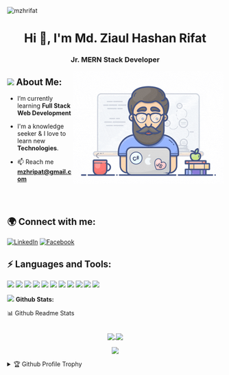<!-- ### Hi there 👋 -->
<p align="left"> <img src="https://komarev.com/ghpvc/?username=mzhrifat&label=Profile%20views&color=0e75b6&style=flat" alt="mzhrifat" /> </p>


<h1 align="center">Hi 👋, I'm Md. Ziaul Hashan Rifat</h1>
<h3 align="center">Jr. MERN Stack Developer</h3>
<!-- - 💬 Ask me about **React, Node and JavaScript.** -->


<img align="right" alt="coding" width="350" src="https://raw.githubusercontent.com/itsferdiardiansa/itsferdiardiansa/master/icons/developer.gif">

## <img src="https://media.giphy.com/media/WUlplcMpOCEmTGBtBW/giphy.gif" width="40"> **About Me:**

<!-- - I'm aspiring 🔭️ Web Developer currently learning 🌱 **ReactNative**. -->
-  I’m currently learning **Full Stack Web Development**


-  I'm a knowledge seeker & I love to learn new **Technologies**.

- 📫 Reach me **mzhripat@gmail.com**

</br>
</br>




## 🌍 Connect with me:
[![LinkedIn](https://img.shields.io/badge/LinkedIn-%230077B5.svg?&style=for-the-badge&logo=linkedin&logoColor=white)](https://linkedin.com/in/M.Z-H-RIFAT)
[![Facebook](https://img.shields.io/badge/Facebook-%231877F2.svg?&style=for-the-badge&logo=facebook&logoColor=white)](https://facebook.com/M.Z-H-Rifat)

## ⚡ Languages and Tools:
<p align="left">
  <img src="https://img.shields.io/badge/Bootstrap-%23563D7C.svg?style=for-the-badge&logo=bootstrap&logoColor=white" />
  <img src="https://img.shields.io/badge/C-%2300599C.svg?style=for-the-badge&logo=c&logoColor=white" />
  <img src="https://img.shields.io/badge/CSS3-%231572B6.svg?style=for-the-badge&logo=css3&logoColor=white" />
  <img src="https://img.shields.io/badge/JavaScript-%23F7DF1E.svg?style=for-the-badge&logo=javascript&logoColor=black" />
  <img src="https://img.shields.io/badge/Node.js-%23339933.svg?style=for-the-badge&logo=node.js&logoColor=white" />
  <img src="https://img.shields.io/badge/MongoDB-%2347A248.svg?style=for-the-badge&logo=mongodb&logoColor=white" />
  <img src="https://img.shields.io/badge/React-%2361DAFB.svg?style=for-the-badge&logo=react&logoColor=black" />
  <img src="https://img.shields.io/badge/Python-%233776AB.svg?style=for-the-badge&logo=python&logoColor=white" />
  <img src="https://img.shields.io/badge/Pandas-%23150458.svg?style=for-the-badge&logo=pandas&logoColor=white" />
  <img src="https://img.shields.io/badge/Numpy-%23013243.svg?style=for-the-badge&logo=numpy&logoColor=white" />
  <img src="https://img.shields.io/badge/Matplotlib-%23FF9633.svg?style=for-the-badge&logo=matplotlib&logoColor=white" />


  
 
</p>



<img src="https://media.giphy.com/media/ZCN6F3FAkwsyOGU2RS/giphy.gif" width="40"> **Github Stats:**

  <summary>📊 Github Readme Stats</summary>
 </br>
 <p align="center">
  <a href="https://github.com/mzhrifat">
   <img width="430" align="center" src="https://github-readme-stats.vercel.app/api?username=mzhrifat&show_icons=true&theme=radical&count_private=true">
  </a>
  <a href="https://github.com/mzhrifat/github-readme-stats">
    <img align="center" src="https://github-readme-stats.anuraghazra1.vercel.app/api/top-langs/?username=mzhrifat&layout=compact&theme=radical&langs_count=6" />
  </a>
 </p>
<p align="center">
   <img align="center" src="https://github-readme-streak-stats.herokuapp.com/?user=mzhrifatn&theme=radical&hide_border=true"/>
</p>

<details>
 <summary>🏆 Github Profile Trophy</summary>
 </br>
 <p align="center">
  <a href="https://github.com/mzhrifat">
   <img src="https://github-profile-trophy.vercel.app/?username=mzhrifatn&column=8&theme=darkhub"/>
  </a>
 </p>
</details>










